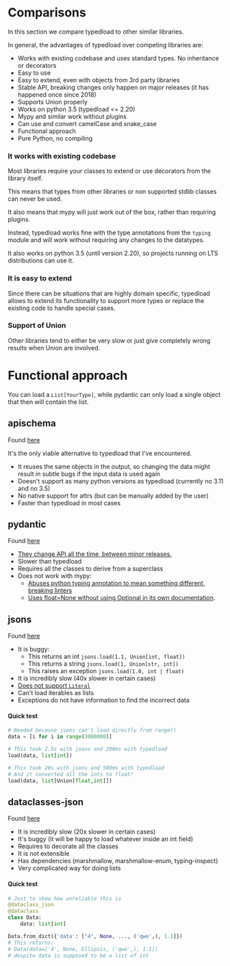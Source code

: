 Comparisons
===========

In this section we compare typedload to other similar libraries.

In general, the advantages of typedload over competing libraries are:

* Works with existing codebase and uses standard types. No inheritance or decorators
* Easy to use
* Easy to extend, even with objects from 3rd party libraries
* Stable API, breaking changes only happen on major releases (it has happened once since 2018)
* Supports Union properly
* Works on python 3.5 (typedload <= 2.20)
* Mypy and similar work without plugins
* Can use and convert camelCase and snake_case
* Functional approach
* Pure Python, no compiling

### It works with existing codebase

Most libraries require your classes to extend or use decorators from the library itself.

This means that types from other libraries or non supported stdlib classes can never be used.

It also means that mypy will just work out of the box, rather than requiring plugins.

Instead, typedload works fine with the type annotations from the `typing` module and will work without requiring any changes to the datatypes.

It also works on python 3.5 (until version 2.20), so projects running on LTS distributions can use it.

### It is easy to extend

Since there can be situations that are highly domain specific, typedload allows to extend its functionality to support more types or replace the existing code to handle special cases.

### Support of Union

Other libraries tend to either be very slow or just give completely wrong results when Union are involved.

# Functional approach

You can load a `List[YourType]`, while pydantic can only load a single object that then will contain the list.


apischema
---------

Found [here](https://github.com/wyfo/apischema)

It's the only viable alternative to typedload that I've encountered.

* It reuses the same objects in the output, so changing the data might result in subtle bugs if the input data is used again
* Doesn't support as many python versions as typedload (currently no 3.11 and no 3.5)
* No native support for attrs (but can be manually added by the user)
* Faster than typedload in most cases


pydantic
--------

Found [here](https://pydantic-docs.helpmanual.io/)

* [They change API all the time, between minor releases.](https://pypi.org/project/pydantic/1.9.1/)
* Slower than typedload
* Requires all the classes to derive from a superclass
* Does not work with mypy:
    * [Abuses python typing annotation to mean something different, breaking linters](https://pydantic-docs.helpmanual.io/usage/models/#required-optional-fields)
    * [Uses float=None without using Optional in its own documentation](https://pydantic-docs.helpmanual.io/usage/models/#recursive-models).

jsons
-----

Found [here](https://github.com/ramonhagenaars/jsons)

* It is buggy:
    * This returns an int `jsons.load(1.1, Union[int, float])`
    * This returns a string `jsons.load(1, Union[str, int])`
    * This raises an exception `jsons.load(1.0, int | float)`
* It is incredibly slow (40x slower in certain cases)
* [Does not support `Literal`](https://github.com/ramonhagenaars/jsons/issues/170)
* Can't load iterables as lists
* Exceptions do not have information to find the incorrect data

#### Quick test

```python
# Needed because jsons can't load directly from range()
data = [i for i in range(3000000)]

# This took 2.5s with jsons and 200ms with typedload
load(data, list[int])

# This took 20s with jsons and 500ms with typedload
# And it converted all the ints to float!
load(data, list[Union[float,int]])
```

dataclasses-json
----------------

Found [here](https://github.com/lidatong/dataclasses-json)

* It is incredibly slow (20x slower in certain cases)
* It's buggy (it will be happy to load whatever inside an int field)
* Requires to decorate all the classes
* It is not extensible
* Has dependencies (marshmallow, marshmallow-enum, typing-inspect)
* Very complicated way for doing lists

#### Quick test

```python
# Just to show how unreliable this is
@dataclass_json
@dataclass
class Data:
    data: list[int]

Data.from_dict({'data': ["4", None, ..., ('qwe',), 1.1]})
# This returns:
# Data(data=['4', None, Ellipsis, ('qwe',), 1.1])
# despite data is supposed to be a list of int
```
